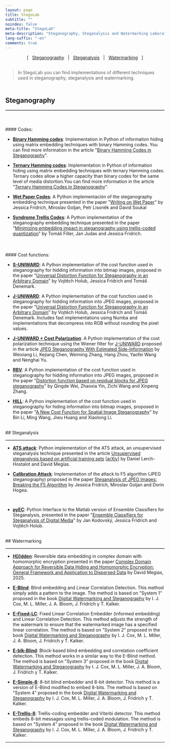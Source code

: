 ```yaml
---
layout: page
title: StegoLab
subtitle: "" 
noindex: false
meta-title: "StegoLab"
meta-description: "Steganography, Steganalysis and Watermarking Laboratory"
lang-suffix: "-en"
comments: true
---
```


<style>
    [id]::before {
        content: '';
        display: block;
        height:      70px;
        margin-top: -70px;
        visibility: hidden;
    }
</style>


<center style='margin-bottom:30px'>
[ &nbsp; <a href='#steganography'>Steganography</a> &nbsp;
| &nbsp; <a href='#steganalysis'>Steganalysis</a> &nbsp;  
| &nbsp; <a href='#watermarking'>Watermarking</a> &nbsp; ]
</center>

> In StegoLab you can find implementations of different 
> techniques used in steganography, steganalysis and watermarking.


<div style='margin-bottom:50px'></div>


## Steganography
<hr style='border:1px solid #ccc'>


<div style='margin-bottom:50px'></div>
#### Codes:

- **[Binary Hamming codes](https://github.com/daniellerch/stegolab/tree/master/codes/hamming_codes.py)**: Implementation in Python of information hiding using matrix embedding techniques with binary Hamming codes. You can find more information in the article "[Binary Hamming Codes in Steganography](/stego/lab/codes/binary-hamming-en/)".


- **[Ternary Hamming codes](https://github.com/daniellerch/stegolab/tree/master/codes/ternary_hamming_codes.py)**: Implementation in Python of information hiding using matrix embedding techniques with ternary Hamming codes. Ternary codes allow a higher capacity than binary codes for the same level of media distortion.You can find more information in the article "[Ternary Hamming Codes in Steganography](/stego/lab/codes/ternary-hamming-en/)".

- **[Wet Paper Codes](https://github.com/daniellerch/stegolab/tree/master/codes/wet_paper_codes.py)**: A Python implementación of the steganography embedding technique presented in the paper "[Writing on Wet Paper](http://www.ws.binghamton.edu/fridrich/Research/EI5681-33_WPC.pdf)" by Jessica Fridrich, Miroslav Goljan, Petr Lisoněk and David Soukal

- **[Syndrome Trellis Codes](https://github.com/daniellerch/stegolab/tree/master/codes/STC.py)**: A Python implementation of the steganography embedding technique presented in the paper "[Minimizing embedding impact in steganography using trellis-coded quantization](https://doi.org/10.1117/12.838002)" by Tomáš Filler, Jan Judas and Jessica Fridrich.



<div style='margin-bottom:50px'></div>
#### Cost functions:

- **[S-UNIWARD](https://github.com/daniellerch/stegolab/tree/master/S-UNIWARD)**: 
  A Python implementation of the cost function used in steganography for hidding information into bitmap images, proposed in the paper "[Universal Distortion Function for Steganography in an Arbitrary Domain](https://link.springer.com/article/10.1186/1687-417X-2014-1)" by Vojtěch Holub, Jessica Fridrich and Tomáš Denemark. 

- **[J-UNIWARD](https://github.com/daniellerch/stegolab/tree/master/J-UNIWARD)**: 
  A Python implementation of the cost function used in steganography for hidding information into JPEG images, proposed in the paper "[Universal Distortion Function for Steganography in an Arbitrary Domain](https://link.springer.com/article/10.1186/1687-417X-2014-1)" by Vojtěch Holub, Jessica Fridrich and Tomáš Denemark. 
Includes fast implementations using Numba and implementations that decompress into RGB without rounding the pixel values.

- **[J-UNIWARD + Cost Polarization](https://github.com/daniellerch/stegolab/tree/master/J-UNIWARD/j-uniwardfast-rgbnr-wiener-color.py)**: 
  A Python implementation of the cost polarization technique using the Wiener filter for [J-UNIWARD](https://link.springer.com/article/10.1186/1687-417X-2014-1)  proposed in the article [JPEG Steganography With Estimated Side-Information](https://ieeexplore.ieee.org/document/8746719) by Weixiang Li, Kejiang Chen, Weiming Zhang, Hang Zhou, Yaofei Wang and Nenghai Yu.

- **[RBV](https://github.com/daniellerch/stegolab/tree/master/J-RBV)**: 
 A Python implementation of the cost function used in steganography for hidding information into JPEG images, proposed in the paper 
 "[Distortion function based on residual blocks for JPEG steganography](https://link.springer.com/article/10.1007/s11042-017-5053-7)" by Qingde Wei, Zhaoxia Yin, Zichi Wang and Xinpeng Zhang.

- **[HILL](https://github.com/daniellerch/stegolab/tree/master/HILL)**: 
  A Python implementation of the cost function used in steganography for hiding information into bitmap images, proposed in the paper "[A New Cost Function for Spatial Image Steganography](https://ieeexplore.ieee.org/document/7025854)" by Bin Li, Ming Wang, Jiwu Huang and Xiaolong Li.


<br>
## Steganalysis
<hr style='border:1px solid #ccc'>

- **[ATS attack](https://github.com/daniellerch/papers_code/tree/master/ATS)**: Python implementation of the ATS attack, an unsupervised steganalysis technique presented in the article [Unsupervised steganalysis based on artificial training sets](https://www.sciencedirect.com/science/article/abs/pii/S0952197616000026) [[arXiv](https://arxiv.org/abs/2107.13862)] by Daniel Lerch-Hostalot and David Megías.

- **[Calibration Attack](https://github.com/daniellerch/stegolab/tree/master/calibration)**: Implementation of the attack to F5 algorithm (JPEG steganography) proposed in the paper [Steganalysis of JPEG Images: Breaking the F5 Algorithm](https://link.springer.com/chapter/10.1007/3-540-36415-3_20) by Jessica Fridrich, Miroslav Goljan and Dorin Hogea.
<div style='height:16px'></div>

- **[pyEC](https://github.com/daniellerch/stegolab/tree/master/pyEC)**: Python Interface to the Matlab version of Ensemble Classifiers for Steganalysis, presented in the paper "[Ensemble Classifiers for Steganalysis of Digital Media](https://ieeexplore.ieee.org/document/6081929)" by Jan Kodovský, Jessica Fridrich and Vojtěch Holub.






<br>
## Watermarking
<hr style='border:1px solid #ccc'>

- **[H\[$i$\]dden](https://github.com/daniellerch/stegolab/tree/master/watermarking/H%5Bi%5Ddden.py)**: Reversible data embedding in complex domain with homomorphic encryption presented in the paper [Complex Domain Approach for Reversible Data Hiding and Homomorphic Encryption: General Framework and Application to Dispersed Data](https://arxiv.org/abs/2510.03770) by David Megias, 2025.

- **[E-Blind](/stego/lab/watermarking-methods/e-blind-en/)**: Blind embedding and Linear Correlation Detection. This method simply adds a pattern to the image. The method is based on "System 1" proposed in the book [Digital Watermarking and Steganography](https://www.elsevier.com/books/digital-watermarking-and-steganography/cox/978-0-12-372585-1)  by I. J. Cox, M. L. Miller, J. A. Bloom, J. Fridrich y T. Kalker.

- **[E-Fixed-LC](/stego/lab/watermarking-methods/e-fixed-lc-en/)**: Fixed Linear Correlation Embedder (informed embedding) and Linear Correlation Detection. This method adjusts the strength of the watermark to ensure that the watermarked image has a specified linear correlation. The method is based on "System 2" proposed in the book [Digital Watermarking and Steganography](https://www.elsevier.com/books/digital-watermarking-and-steganography/cox/978-0-12-372585-1) by I. J. Cox, M. L. Miller, J. A. Bloom, J. Fridrich y T. Kalker.

- **[E-blk-Blind](/stego/lab/watermarking-methods/e-blk-blind-en/)**: Block-based blind embedding and correlation coefficient detection. This method works in a similar way to the E-Blind method. The method is based on "System 3" proposed in the book [Digital Watermarking and Steganography](https://www.elsevier.com/books/digital-watermarking-and-steganography/cox/978-0-12-372585-1)  by I. J. Cox, M. L. Miller, J. A. Bloom, J. Fridrich y T. Kalker.

- **[E-Simple-8](/stego/lab/watermarking-methods/e-simple-8-en/)**: 8-bit blind embedder and 8-bit detector. This method is a version of E-Blind modified to embed 8-bits. The method is based on "System 4" proposed in the book [Digital Watermarking and Steganography](https://www.elsevier.com/books/digital-watermarking-and-steganography/cox/978-0-12-372585-1) by I. J. Cox, M. L. Miller, J. A. Bloom, J. Fridrich y T. Kalker.

- **[E-Trellis-8](/stego/lab/watermarking-methods/e-trellis-8-en/)**: Trellis-coding embedder and Viterbi detector. This method embeds 8-bit messages using trellis-coded modulation. The method is based on "System 4" proposed in the book [Digital Watermarking and Steganography](https://www.elsevier.com/books/digital-watermarking-and-steganography/cox/978-0-12-372585-1)  by I. J. Cox, M. L. Miller, J. A. Bloom, J. Fridrich y T. Kalker.






<hr>
<br><br>


